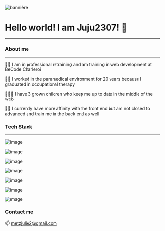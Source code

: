 ![bannière](bannière2.png)

  # Hello world! I am Juju2307! 👋 
  ---------------  
  
  
   ### About me
   --------------
   👩‍💻 I am in professional retraining and am training in web development at BeCode Charleroi
   
   👩‍🔬 I worked in the paramedical environment for 20 years because I graduated in occupational therapy
   
   👨‍👧‍👧 I have 3 grown children who keep me up to date in the middle of the web
   
   🧑‍💻  I currently have more affinity with the front end but am not closed to advanced and train me in the back end as well  
   
   
   
   ### Tech Stack
   ---------------
   ![image](https://user-images.githubusercontent.com/83067647/133430647-b52a0ca1-ae8f-44de-b8d3-143e7ae2d65b.png)  
   
   ![image](https://user-images.githubusercontent.com/83067647/133430836-6fef3dc1-a241-4b28-9ce5-0396bab455a6.png)  
   
   ![image](https://user-images.githubusercontent.com/83067647/133430886-a5f13a65-8410-4417-877e-7dd627100d08.png)  
   
   ![image](https://user-images.githubusercontent.com/83067647/133434128-51ba2d0c-8ddd-4f77-bea8-b84dee17ba12.png)
   
   ![image](https://user-images.githubusercontent.com/83067647/133430972-50e4f73f-2e37-47c9-b048-c57b29873bcc.png)  
   
   ![image](https://user-images.githubusercontent.com/83067647/133434044-743ecd88-6ef7-45c7-81d9-d5264b911ccf.png)  
   
   ![image](https://user-images.githubusercontent.com/83067647/133434629-cf4233bf-f979-4200-b11f-fdc5ebe4a07e.png)  
   
   
   
   ### Contact me
   
   📫 metzjulie2@gmail.com  
   
   
   
   

   


   
   

   
   



   
   


   
   
   
   
   
   
   
   
   
   


